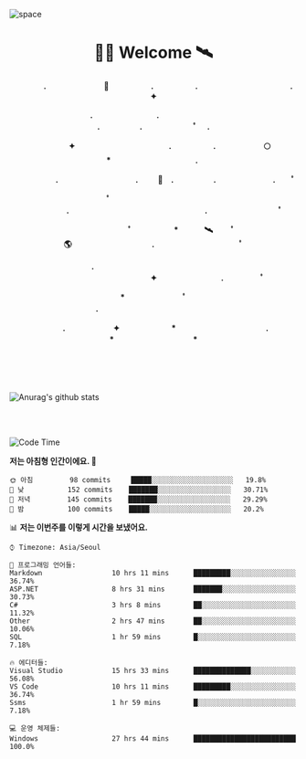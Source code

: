 ![space](https://user-images.githubusercontent.com/93513959/153272999-db6423b1-a80f-4b72-bf4c-7be2c9d6d328.png)



<h1 align="center">👨‍🚀 Welcome  🛰︎</h1>
<h4 align='center'>
<p align="center">　　　　.　　　　　　  　🌠　　　   　. 　　　　　.　　　　　　　　　　　  . 　　　 　       ✦     </p>
<p align="center">.　　　　　　　　.　　  　　　　  　 　　　　　　　　　　　.　　　　　.　　　　   　 ﾟ             　.        </p>
<p align="center">　　　　✦　　　　　  　　　　    　. 　　　　　.　　　　　　🌕　*　　　　　　　　　　  . 　　　 　            </p>
<p align="center">　　  　         　　. 　　　　   　 　　　.     　   　🚀　.　　　　　.　　　   　　　 .             　 ﾟ   </p>
<p align="center">　　ﾟ　　　　　　　　  　　　　   　 　　　　.　　　　　　　　　　　　　　　　　.   　　　            　  　　　ﾟ</p>
<p align="center"> 　　　　　　　ﾟ　　　 　　*　　   🛰︎　 　ﾟ　　　　🌎　　　　　　　　　　.　　　　　　　   　　  ﾟ          　   </p>
<p align="center">.　　　　　　　　　　  　　　　   　 　　　　　　　　　　　　 ✦　　　　　　　　.　   　　             ﾟ　  　　   </p>
<p align="center">　　　*　　　　　　  　ﾟ　　   　 　　　　.　　　　　　　　　　　　　　　　   　　            　  　　            </p>
<p align="center">　　　.　　　　　　✦  　　　　　   *　 　　　　　　　　　　.　　　　　　　*　　　　　   　              　  　*　  </p>

<!--[![spotify-github-profile](https://spotify-github-profile.vercel.app/api/view?uid=316vepr7x7ia45xvcuqyysvtmpfe&cover_image=true&theme=novatorem&bar_color=37bac3&bar_color_cover=false)](https://spotify-github-profile.vercel.app/api/view?uid=316vepr7x7ia45xvcuqyysvtmpfe&redirect=true)-->

</h4>

<br>
<br>
<br>


<!--![Top Langs](https://github-readme-stats.vercel.app/api/top-langs/?username=KYJKY&layout=compact&theme=tokyonight)-->


<p align="left">

![Anurag's github stats](https://github-readme-stats.vercel.app/api?username=KYJKY&show_icons=true&theme=tokyonight)

<!--<img src="https://github-readme-stats.vercel.app/api/top-langs?username=KYJKY&show_icons=true&locale=en&layout=compact&theme=radical" alt="KYJKY" />-->
<!--<img src="https://github-readme-stats.vercel.app/api?username=KYJKY&show_icons=true&locale=en&theme=radical" alt="KYJKY" />--> <br><br></p>

<!--START_SECTION:waka-->
![Code Time](http://img.shields.io/badge/Code%20Time-998%20hrs%209%20mins-blue)

**저는 아침형 인간이에요. 🐤** 

```text
🌞 아침         98 commits     █████░░░░░░░░░░░░░░░░░░░░   19.8% 
🌆 낮　         152 commits    ███████░░░░░░░░░░░░░░░░░░   30.71% 
🌃 저녁         145 commits    ███████░░░░░░░░░░░░░░░░░░   29.29% 
🌙 밤　         100 commits    █████░░░░░░░░░░░░░░░░░░░░   20.2%

```


📊 **저는 이번주를 이렇게 시간을 보냈어요.** 

```text
⌚︎ Timezone: Asia/Seoul

💬 프로그래밍 언어들: 
Markdown                 10 hrs 11 mins      █████████░░░░░░░░░░░░░░░░   36.74% 
ASP.NET                  8 hrs 31 mins       ███████░░░░░░░░░░░░░░░░░░   30.73% 
C#                       3 hrs 8 mins        ██░░░░░░░░░░░░░░░░░░░░░░░   11.32% 
Other                    2 hrs 47 mins       ██░░░░░░░░░░░░░░░░░░░░░░░   10.06% 
SQL                      1 hr 59 mins        █░░░░░░░░░░░░░░░░░░░░░░░░   7.18%

🔥 에디터들: 
Visual Studio            15 hrs 33 mins      ██████████████░░░░░░░░░░░   56.08% 
VS Code                  10 hrs 11 mins      █████████░░░░░░░░░░░░░░░░   36.74% 
Ssms                     1 hr 59 mins        █░░░░░░░░░░░░░░░░░░░░░░░░   7.18%

💻 운영 체제들: 
Windows                  27 hrs 44 mins      █████████████████████████   100.0%

```


<!--END_SECTION:waka-->
